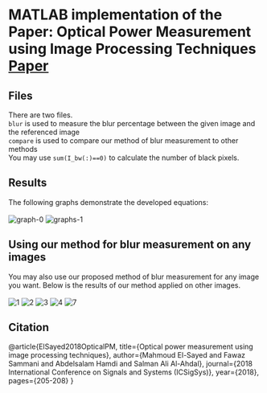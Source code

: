 # MATLAB implementation of the Paper: Optical Power Measurement using Image Processing Techniques [Paper](https://ieeexplore.ieee.org/document/8372667)
## Files
There are two files.  
`blur` is used to measure the blur percentage between the given image and the referenced image<br/>
`compare` is used to compare our method of blur measurement to other methods
<br/>
You may use `sum(I_bw(:)==0)` to calculate the number of black pixels. 
<br/>
## Results 
The following graphs demonstrate the developed equations:<br/><br/>
![graph-0](https://user-images.githubusercontent.com/30661597/47572245-60f12580-d8ef-11e8-8266-eb19606a1f92.png)
![graphs-1](https://user-images.githubusercontent.com/30661597/47572253-6484ac80-d8ef-11e8-81d2-581dc6112534.png)

## Using our method for blur measurement on any images
You may also use our proposed method of blur measurement for any image you want. Below is the results of our method applied on other images.<br/><br/>
![1](https://user-images.githubusercontent.com/30661597/47572418-c04f3580-d8ef-11e8-9f7d-0b12ff800a7d.png)
![2](https://user-images.githubusercontent.com/30661597/47572425-c513e980-d8ef-11e8-875f-7eda5747772a.png)
![3](https://user-images.githubusercontent.com/30661597/47572428-c7764380-d8ef-11e8-9bd2-55a4336c97c7.png)
![4](https://user-images.githubusercontent.com/30661597/47572487-f1c80100-d8ef-11e8-8887-07b489aad5e1.PNG)
![7](https://user-images.githubusercontent.com/30661597/47572491-f42a5b00-d8ef-11e8-96a9-d3df9cb1706e.PNG)

## Citation
@article{ElSayed2018OpticalPM,
  title={Optical power measurement using image processing techniques},
  author={Mahmoud El-Sayed and Fawaz Sammani and Abdelsalam Hamdi and Salman Ali Al-Ahdal},
  journal={2018 International Conference on Signals and Systems (ICSigSys)},
  year={2018},
  pages={205-208}
}




